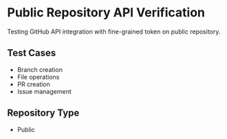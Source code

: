 # Public Repository API Verification

Testing GitHub API integration with fine-grained token on public repository.

## Test Cases
- Branch creation
- File operations
- PR creation
- Issue management

## Repository Type
- Public